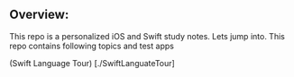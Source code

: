 ## Overview:
This repo is a personalized iOS and Swift study notes. Lets jump into. This repo contains following topics and test apps

(Swift Language Tour) [./SwiftLanguateTour]
